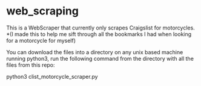 # web_scraping
This is a WebScraper that currently only scrapes Craigslist for motorcycles. *(I made this to help me sift through all the bookmarks I had when looking for a motorcycle for myself)


You can download the files into a directory on any unix based machine running python3,
run the following command from the directory with all the files from this repo:

python3 clist_motorcycle_scraper.py
